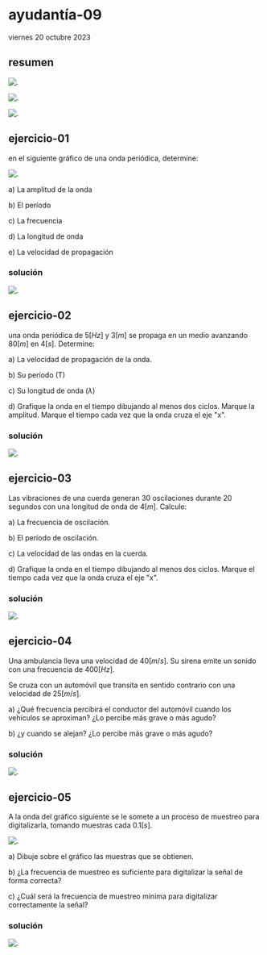# ayudantía-09

viernes 20 octubre 2023

## resumen

![.](./img/ayud9-01.jpg)

![.](./img/ayud9-02.jpg)

![.](./img/ayud9-03.jpg)


## ejercicio-01

en el siguiente gráfico de una onda periódica, determine:

![.](./img/ayud9-ej1.jpg)

a) La amplitud de la onda

b) El período

c) La frecuencia

d) La longitud de onda

e) La velocidad de propagación

### solución

![.](./img/Ayud-09-ej1.jpg)

## ejercicio-02

una onda periódica de $5[Hz]$ y $3[m]$ se propaga en un medio avanzando $80[m]$ en $4[s]$. Determine:

a) La velocidad de propagación de la onda.

b) Su período (T)

c) Su longitud de onda ($\lambda$)

d) Grafique la onda en el tiempo dibujando al menos dos ciclos. Marque la amplitud. Marque el tiempo cada vez que la onda cruza el eje "x".

### solución

![.](./img/Ayud-09-ej2.jpg)

## ejercicio-03

Las vibraciones de una cuerda generan 30 oscilaciones durante 20 segundos con una longitud de onda de $4[m]$. Calcule:

a) La frecuencia de oscilación.

b) El período de oscilación.

c) La velocidad de las ondas en la cuerda.

d) Grafique la onda en el tiempo dibujando al menos dos ciclos. Marque el tiempo cada vez que la onda cruza el eje "x".

### solución

![.](./img/Ayud-09-ej3.jpg)

## ejercicio-04

Una ambulancia lleva una velocidad de $40 [m/s]$. Su sirena emite un sonido con una frecuencia de $400 [Hz]$. 

Se cruza con un automóvil que transita en sentido contrario con una  velocidad de $25 [m/s]$.

a) ¿Qué frecuencia percibirá el conductor del automóvil cuando los vehículos se aproximan? ¿Lo percibe más grave o más agudo?

b) ¿y cuando se alejan? ¿Lo percibe más grave o más agudo?

### solución

![.](./img/Ayud-09-ej4.jpg)

## ejercicio-05

A la onda del gráfico siguiente se le somete a un proceso de muestreo para digitalizarla, tomando muestras cada $0.1[s]$.

![.](./img/ayud9-ej5.jpg)

a) Dibuje sobre el gráfico las muestras que se obtienen.

b) ¿La frecuencia de muestreo es suficiente para digitalizar la señal de forma correcta?

c) ¿Cuál será la frecuencia de muestreo mínima para digitalizar correctamente la señal?

### solución

![.](./img/Ayud-09-ej5.jpg)
